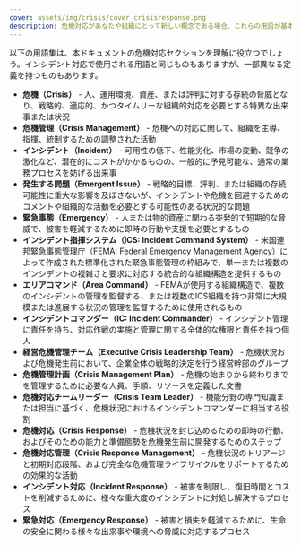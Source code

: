 ```yaml
---
cover: assets/img/crisis/cover_crisisresponse.png
description: 危機対応があなたや組織にとって新しい概念である場合、これらの用語が基本的な理解に役立つでしょう。
---
```


以下の用語集は、本ドキュメントの危機対応セクションを理解に役立つでしょう。インシデント対応で使用される用語と同じものもありますが、一部異なる定義を持つものもあります。

- **危機（Crisis）** - 人、運用環境、資産、または評判に対する存続の脅威となり、戦略的、適応的、かつタイムリーな組織的対応を必要とする特異な出来事または状況
- **危機管理（Crisis Management）** - 危機への対応に関して、組織を主導、指揮、統制するための調整された活動
- **インシデント（Incident）** - 可用性の低下、性能劣化、市場の変動、競争の激化など、潜在的にコストがかかるものの、一般的に予見可能な、通常の業務プロセスを妨げる出来事
- **発生する問題（Emergent Issue）** - 戦略的目標、評判、または組織の存続可能性に重大な影響を及ぼさないが、インシデントや危機を回避するためのコメントや組織的な活動を必要とする可能性のある状況的な問題
- **緊急事態（Emergency）** - 人または物的資産に関わる突発的で短期的な脅威で、被害を軽減するために即時の行動や支援を必要とするもの
- **インシデント指揮システム（ICS: Incident Command System）** - 米国連邦緊急事態管理庁（FEMA: Federal Emergency Management Agency）によって作成された標準化された緊急事態管理の枠組みで、単一または複数のインシデントの複雑さと要求に対応する統合的な組織構造を提供するもの
- **エリアコマンド（Area Command）** - FEMAが使用する組織構造で、複数のインシデントの管理を監督する、または複数のICS組織を持つ非常に大規模または進展する状況の管理を監督するために使用されるもの
- **インシデントコマンダー（IC: Incident Commander）** - インシデント管理に責任を持ち、対応作戦の実施と管理に関する全体的な権限と責任を持つ個人
- **経営危機管理チーム（Executive Crisis Leadership Team）** - 危機状況および危機発生前において、企業全体の戦略的決定を行う経営幹部のグループ
- **危機管理計画（Crisis Management Plan）** - 危機の始まりから終わりまでを管理するために必要な人員、手順、リソースを定義した文書
- **危機対応チームリーダー（Crisis Team Leader）** - 機能分野の専門知識または担当に基づく、危機状況におけるインシデントコマンダーに相当する役割
- **危機対応（Crisis Response）** - 危機状況を封じ込めるための即時の行動、およびそのための能力と準備態勢を危機発生前に開発するためのステップ
- **危機対応管理（Crisis Response Management）** - 危機状況のトリアージと初期対応段階、および完全な危機管理ライフサイクルをサポートするための効果的な活動
- **インシデント対応（Incident Response）** - 被害を制限し、復旧時間とコストを削減するために、様々な重大度のインシデントに対処し解決するプロセス
- **緊急対応（Emergency Response）** - 被害と損失を軽減するために、生命の安全に関わる様々な出来事や環境への脅威に対応するプロセス

